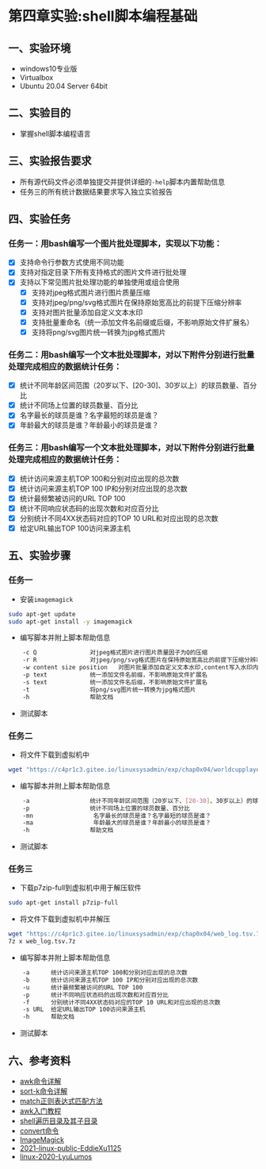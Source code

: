 # 第四章实验:shell脚本编程基础
## **一、实验环境**
- windows10专业版
- Virtualbox
- Ubuntu 20.04 Server 64bit
## **二、实验目的**
- 掌握shell脚本编程语言
## **三、实验报告要求**
- 所有源代码文件必须单独提交并提供详细的```-help```脚本内置帮助信息
- 任务三的所有统计数据结果要求写入独立实验报告
## **四、实验任务**
### **任务一：用bash编写一个图片批处理脚本，实现以下功能：**
- [x] 支持命令行参数方式使用不同功能
- [x] 支持对指定目录下所有支持格式的图片文件进行批处理
- [x] 支持以下常见图片批处理功能的单独使用或组合使用
  - [x] 支持对jpeg格式图片进行图片质量压缩
  - [x] 支持对jpeg/png/svg格式图片在保持原始宽高比的前提下压缩分辨率
  - [x] 支持对图片批量添加自定义文本水印
  - [x] 支持批量重命名（统一添加文件名前缀或后缀，不影响原始文件扩展名）
  - [x] 支持将png/svg图片统一转换为jpg格式图片
### **任务二：用bash编写一个文本批处理脚本，对以下附件分别进行批量处理完成相应的数据统计任务：**
- [x] 统计不同年龄区间范围（20岁以下、[20-30]、30岁以上）的球员数量、百分比
- [x] 统计不同场上位置的球员数量、百分比
- [x] 名字最长的球员是谁？名字最短的球员是谁？
- [x] 年龄最大的球员是谁？年龄最小的球员是谁？
### **任务三：用bash编写一个文本批处理脚本，对以下附件分别进行批量处理完成相应的数据统计任务：**
- [x] 统计访问来源主机TOP 100和分别对应出现的总次数
- [x] 统计访问来源主机TOP 100 IP和分别对应出现的总次数
- [x] 统计最频繁被访问的URL TOP 100
- [x] 统计不同响应状态码的出现次数和对应百分比
- [x] 分别统计不同4XX状态码对应的TOP 10 URL和对应出现的总次数
- [x] 给定URL输出TOP 100访问来源主机
## **五、实验步骤**
### **任务一**
- 安装```imagemagick```
```bash
sudo apt-get update 
sudo apt-get install -y imagemagick
```
- 编写脚本并附上脚本帮助信息
```bash
    -c Q               对jpeg格式图片进行图片质量因子为Q的压缩
    -r R               对jpeg/png/svg格式图片在保持原始宽高比的前提下压缩分辨率为R
    -w content size position   对图片批量添加自定义文本水印,content写入水印内容，size写入水印大小，position写入水印位置，如North,West..
    -p text            统一添加文件名前缀，不影响原始文件扩展名
    -s text            统一添加文件名后缀，不影响原始文件扩展名
    -t                 将png/svg图片统一转换为jpg格式图片
    -h                 帮助文档
```
- 测试脚本
### **任务二**
- 将文件下载到虚拟机中
```bash
wget "https://c4pr1c3.gitee.io/linuxsysadmin/exp/chap0x04/worldcupplayerinfo.tsv"
```
- 编写脚本并附上脚本帮助信息
```bash
    -a                 统计不同年龄区间范围（20岁以下、[20-30]、30岁以上）的球员数量、百分比
    -p                 统计不同场上位置的球员数量、百分比
    -mn                 名字最长的球员是谁？名字最短的球员是谁？
    -ma                 年龄最大的球员是谁？年龄最小的球员是谁？
    -h                 帮助文档
```
- 测试脚本
### **任务三**
- 下载p7zip-full到虚拟机中用于解压软件
```bash
sudo apt-get install p7zip-full
```
- 将文件下载到虚拟机中并解压
```bash
wget "https://c4pr1c3.gitee.io/linuxsysadmin/exp/chap0x04/web_log.tsv.7z"
7z x web_log.tsv.7z
```
- 编写脚本并附上脚本帮助信息
```bash
    -a      统计访问来源主机TOP 100和分别对应出现的总次数
    -b      统计访问来源主机TOP 100 IP和分别对应出现的总次数
    -u      统计最频繁被访问的URL TOP 100
    -p      统计不同响应状态码的出现次数和对应百分比
    -f      分别统计不同4XX状态码对应的TOP 10 URL和对应出现的总次数
    -s URL  给定URL输出TOP 100访问来源主机
    -h      帮助文档
```
- 测试脚本
## **六、参考资料**
- [awk命令详解](https://blog.csdn.net/weixin_41477980/article/details/89511954)
- [sort-k命令详解](https://www.cnblogs.com/yangyongzhi/archive/2012/11/05/2755421.html)
- [match正则表达式匹配方法](https://www.cnblogs.com/ldq678/p/9375305.html)
- [awk入门教程](http://www.ruanyifeng.com/blog/2018/11/awk.html)
- [shell遍历目录及其子目录](http://blog.sina.com.cn/s/blog_45722cc00100ysoq.html)
- [convert命令](https://blog.csdn.net/newborn2012/article/details/24964577)
- [ImageMagick](http://www.imagemagick.com.cn/)
- [2021-linux-public-EddieXu1125](https://github.com/CUCCS/2021-linux-public-EddieXu1125/tree/chap0x04/chap0x04)
- [linux-2020-LyuLumos](https://github.com/CUCCS/linux-2020-LyuLumos/tree/ch0x04)